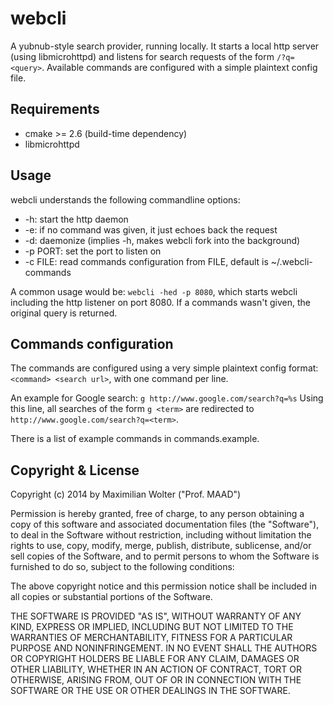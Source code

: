 webcli
======

A yubnub-style search provider, running locally.
It starts a local http server (using libmicrohttpd) and listens for search requests of the form `/?q=<query>`.
Available commands are configured with a simple plaintext config file.

Requirements
------------

* cmake >= 2.6 (build-time dependency)
* libmicrohttpd

Usage
-----

webcli understands the following commandline options:

* -h: start the http daemon
* -e: if no command was given, it just echoes back the request
* -d: daemonize (implies -h, makes webcli fork into the background)
* -p PORT: set the port to listen on
* -c FILE: read commands configuration from FILE, default is ~/.webcli-commands

A common usage would be:
`webcli -hed -p 8080`, which starts webcli including the http listener on port 8080. If a commands wasn't given, the original query is returned.

Commands configuration
----------------------

The commands are configured using a very simple plaintext config format:
`<command> <search url>`, with one command per line.

An example for Google search:
`g http://www.google.com/search?q=%s`
Using this line, all searches of the form `g <term>` are redirected to `http://www.google.com/search?q=<term>`.

There is a list of example commands in commands.example.

Copyright & License
-------------------

Copyright (c) 2014 by Maximilian Wolter ("Prof. MAAD")

Permission is hereby granted, free of charge, to any person obtaining a copy
of this software and associated documentation files (the "Software"), to deal
in the Software without restriction, including without limitation the rights
to use, copy, modify, merge, publish, distribute, sublicense, and/or sell
copies of the Software, and to permit persons to whom the Software is
furnished to do so, subject to the following conditions:

The above copyright notice and this permission notice shall be included in
all copies or substantial portions of the Software.

THE SOFTWARE IS PROVIDED "AS IS", WITHOUT WARRANTY OF ANY KIND, EXPRESS OR
IMPLIED, INCLUDING BUT NOT LIMITED TO THE WARRANTIES OF MERCHANTABILITY,
FITNESS FOR A PARTICULAR PURPOSE AND NONINFRINGEMENT. IN NO EVENT SHALL THE
AUTHORS OR COPYRIGHT HOLDERS BE LIABLE FOR ANY CLAIM, DAMAGES OR OTHER
LIABILITY, WHETHER IN AN ACTION OF CONTRACT, TORT OR OTHERWISE, ARISING FROM,
OUT OF OR IN CONNECTION WITH THE SOFTWARE OR THE USE OR OTHER DEALINGS IN
THE SOFTWARE.
